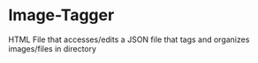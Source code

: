 # Image-Tagger
HTML File that accesses/edits a JSON file that tags and organizes images/files in directory
